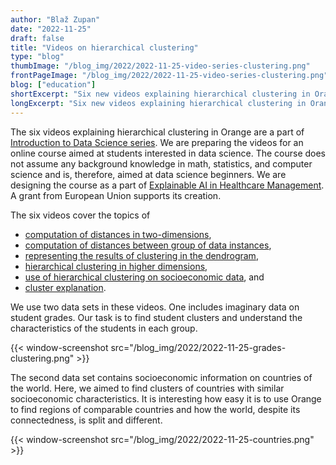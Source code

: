 ```yaml
---
author: "Blaž Zupan"
date: "2022-11-25"
draft: false
title: "Videos on hierarchical clustering"
type: "blog"
thumbImage: "/blog_img/2022/2022-11-25-video-series-clustering.png"
frontPageImage: "/blog_img/2022/2022-11-25-video-series-clustering.png"
blog: ["education"]
shortExcerpt: "Six new videos explaining hierarchical clustering in Orange are now online on YouTube."
longExcerpt: "Six new videos explaining hierarchical clustering in Orange are now online on YouTube."
---
```


The six videos explaining hierarchical clustering in Orange are a part of [Introduction to Data Science series](https://www.youtube.com/playlist?list=PLmNPvQr9Tf-b_SuBdoRsuNhTmaHJ0eKab). We are preparing the videos for an online course aimed at students interested in data science. The course does not assume any background knowledge in math, statistics, and computer science and is, therefore, aimed at data science beginners. We are designing the course as a part of [Explainable AI in Healthcare Management](http://xaim.eu). A grant from European Union supports its creation. 

The six videos cover the topics of
- [computation of distances in two-dimensions](https://www.youtube.com/watch?v=D-tE9i-_0Co&list=PLmNPvQr9Tf-b_SuBdoRsuNhTmaHJ0eKab&index=6),
- [computation of distances between group of data instances](https://www.youtube.com/watch?v=sfcmsyorZV0&list=PLmNPvQr9Tf-b_SuBdoRsuNhTmaHJ0eKab&index=7),
- [representing the results of clustering in the dendrogram](https://www.youtube.com/watch?v=elMeCdxE05A&list=PLmNPvQr9Tf-b_SuBdoRsuNhTmaHJ0eKab&index=8),
- [hierarchical clustering in higher dimensions](https://www.youtube.com/watch?v=EBHbMkeSsbM&list=PLmNPvQr9Tf-b_SuBdoRsuNhTmaHJ0eKab&index=9),
- [use of hierarchical clustering on socioeconomic data](https://www.youtube.com/watch?v=RwCJl4vonRA&list=PLmNPvQr9Tf-b_SuBdoRsuNhTmaHJ0eKab&index=10), and
- [cluster explanation](https://www.youtube.com/watch?v=3SkjU2eBzNY&list=PLmNPvQr9Tf-b_SuBdoRsuNhTmaHJ0eKab&index=11).

We use two data sets in these videos. One includes imaginary data on student grades. Our task is to find student clusters and understand the characteristics of the students in each group.

{{< window-screenshot src="/blog_img/2022/2022-11-25-grades-clustering.png" >}} 

The second data set contains socioeconomic information on countries of the world. Here, we aimed to find clusters of countries with similar socioeconomic characteristics. It is interesting how easy it is to use Orange to find regions of comparable countries and how the world, despite its connectedness, is split and different.

{{< window-screenshot src="/blog_img/2022/2022-11-25-countries.png" >}} 



